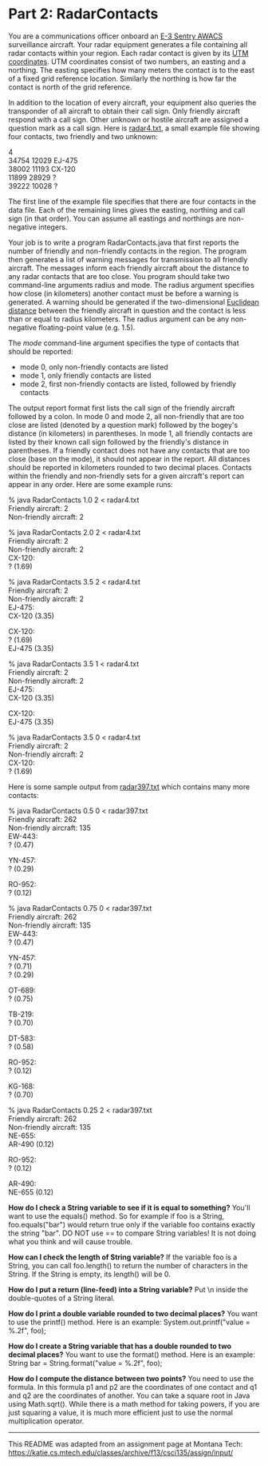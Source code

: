 # Part 2: RadarContacts			

You are a communications officer onboard an [E-3 Sentry AWACS](http://en.wikipedia.org/wiki/Boeing_E-3_Sentry) surveillance aircraft. Your radar equipment generates a file containing all radar contacts within your region. Each radar contact is given by its [UTM coordinates](http://en.wikipedia.org/wiki/Universal_Transverse_Mercator_coordinate_system). UTM coordinates consist of two numbers, an easting and a northing. The easting specifies how many meters the contact is to the east of a fixed grid reference location. Similarly the northing is how far the contact is north of the grid reference.  

In addition to the location of every aircraft, your equipment also queries the transponder of all aircraft to obtain their call sign. Only friendly aircraft respond with a call sign. Other unknown or hostile aircraft are assigned a question mark as a call sign. Here is [radar4.txt](radar4.txt), a small example file showing four contacts, two friendly and two unknown:  

4  
34754 12029 EJ-475  
38002 11193 CX-120  
11899 28929 ?  
39222 10028 ?  

The first line of the example file specifies that there are four contacts in the data file. Each of the remaining lines gives the easting, northing and call sign (in that order). You can assume all eastings and northings are non-negative integers.  

Your job is to write a program RadarContacts.java that first reports the number of friendly and non-friendly contacts in the region. The program then generates a list of warning messages for transmission to all friendly aircraft. The messages inform each friendly aircraft about the distance to any radar contacts that are too close. You program should take two command-line arguments radius and mode. The radius argument specifies how close (in kilometers) another contact must be before a warning is generated. A warning should be generated if the two-dimensional [Euclidean distance](http://en.wikipedia.org/wiki/Euclidean_distance) between the friendly aircraft in question and the contact is less than or equal to radius kilometers. The radius argument can be any non-negative floating-point value (e.g. 1.5).  

The *mode* command-line argument specifies the type of contacts that should be reported:  
* mode 0, only non-friendly contacts are listed  
* mode 1, only friendly contacts are listed  
* mode 2, first non-friendly contacts are listed, followed by friendly contacts  

The output report format first lists the call sign of the friendly aircraft followed by a colon. In mode 0 and mode 2, all non-friendly that are too close are listed (denoted by a question mark) followed by the bogey's distance (in kilometers) in parentheses. In mode 1, all friendly contacts are listed by their known call sign followed by the friendly's distance in parentheses. If a friendly contact does not have any contacts that are too close (base on the mode), it should not appear in the report. All distances should be reported in kilometers rounded to two decimal places. Contacts within the friendly and non-friendly sets for a given aircraft's report can appear in any order. Here are some example runs:  

% java RadarContacts 1.0 2 < radar4.txt  
Friendly aircraft: 2  
Non-friendly aircraft: 2  

% java RadarContacts 2.0 2 < radar4.txt  
Friendly aircraft: 2  
Non-friendly aircraft: 2  
CX-120:  
? (1.69)  

% java RadarContacts 3.5 2 < radar4.txt  
Friendly aircraft: 2  
Non-friendly aircraft: 2  
EJ-475:  
CX-120 (3.35)  

CX-120:  
? (1.69)  
EJ-475 (3.35)  

% java RadarContacts 3.5 1 < radar4.txt  
Friendly aircraft: 2  
Non-friendly aircraft: 2  
EJ-475:  
CX-120 (3.35)  

CX-120:  
EJ-475 (3.35)  

% java RadarContacts 3.5 0 < radar4.txt  
Friendly aircraft: 2  
Non-friendly aircraft: 2  
CX-120:  
? (1.69)  

Here is some sample output from [radar397.txt](radar397.txt) which contains many more contacts:  

% java RadarContacts 0.5 0 < radar397.txt  
Friendly aircraft: 262  
Non-friendly aircraft: 135  
EW-443:  
? (0.47)  

YN-457:  
? (0.29)  

RO-952:  
? (0.12)  

% java RadarContacts 0.75 0 < radar397.txt  
Friendly aircraft: 262  
Non-friendly aircraft: 135  
EW-443:  
? (0.47)  

YN-457:  
? (0.71)  
? (0.29)  

OT-689:  
? (0.75)  

TB-219:  
? (0.70)  

DT-583:  
? (0.58)  

RO-952:  
? (0.12)  

KG-168:  
? (0.70)  

% java RadarContacts 0.25 2 < radar397.txt  
Friendly aircraft: 262  
Non-friendly aircraft: 135  
NE-655:  
AR-490 (0.12)  

RO-952:  
? (0.12)  

AR-490:  
NE-655 (0.12)  

**How do I check a String variable to see if it is equal to something?** You'll want to use the equals() method. So for example if foo is a String, foo.equals("bar") would return true only if the variable foo contains exactly the string "bar". DO NOT use == to compare String variables! It is not doing what you think and will cause trouble.  

**How can I check the length of String variable?** If the variable foo is a String, you can call foo.length() to return the number of characters in the String. If the String is empty, its length() will be 0.  

**How do I put a return (line-feed) into a String variable?** Put \n inside the double-quotes of a String literal.  

**How do I print a double variable rounded to two decimal places?** You want to use the printf() method. Here is an example: System.out.printf("value = %.2f", foo);  

**How do I create a String variable that has a double rounded to two decimal places?** You want to use the format() method. Here is an example: String bar = String.format("value = %.2f", foo);  

**How do I compute the distance between two points?** You need to use the formula. In this formula p1 and p2 are the coordinates of one contact and q1 and q2 are the coordinates of another. You can take a square root in Java using Math.sqrt(). While there is a math method for taking powers, if you are just squaring a value, it is much more efficient just to use the normal multiplication operator.

---

This README was adapted from an assignment page at Montana Tech: https://katie.cs.mtech.edu/classes/archive/f13/csci135/assign/input/
